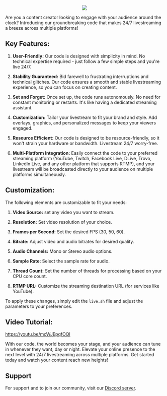 <center><img src="https://capsule-render.vercel.app/api?type=waving&color=gradient&height=200&section=header&text=Live%20Stream%2024/7&fontSize=80&fontAlignY=35&animation=twinkling&fontColor=gradient" /></center>

Are you a content creator looking to engage with your audience around the clock? Introducing our groundbreaking code that makes 24/7 livestreaming a breeze across multiple platforms!

## Key Features:

1. **User-Friendly:** Our code is designed with simplicity in mind. No technical expertise required - just follow a few simple steps and you're live 24/7.

2. **Stability Guaranteed:** Bid farewell to frustrating interruptions and technical glitches. Our code ensures a smooth and stable livestreaming experience, so you can focus on creating content.

3. **Set and Forget:** Once set up, the code runs autonomously. No need for constant monitoring or restarts. It's like having a dedicated streaming assistant.

4. **Customization:** Tailor your livestream to fit your brand and style. Add overlays, graphics, and personalized messages to keep your viewers engaged.

5. **Resource Efficient:** Our code is designed to be resource-friendly, so it won't strain your hardware or bandwidth. Livestream 24/7 worry-free.

6. **Multi-Platform Integration:** Easily connect the code to your preferred streaming platform (YouTube, Twitch, Facebook Live, DLive, Trovo, LinkedIn Live, and any other platform that supports RTMP), and your livestream will be broadcasted directly to your audience on multiple platforms simultaneously.

## Customization:
The following elements are customizable to fit your needs:

1. **Video Source:** set any video you want to stream.

2. **Resolution:** Set video resolution of your choice.

3. **Frames per Second:** Set the desired FPS (30, 50, 60).

4. **Bitrate:** Adjust video and audio bitrates for desired quality.

5. **Audio Channels:** Mono or Stereo audio options.

6. **Sample Rate:** Select the sample rate for audio.

7. **Thread Count:** Set the number of threads for processing based on your CPU core count.

8. **RTMP URL:** Customize the streaming destination URL (for services like YouTube).

To apply these changes, simply edit the `live.sh` file and adjust the parameters to your preferences.

## Video Tutorial:

https://youtu.be/mcWJEpqfOQI

With our code, the world becomes your stage, and your audience can tune in whenever they want, day or night. Elevate your online presence to the next level with 24/7 livestreaming across multiple platforms. Get started today and watch your content reach new heights!

## Support

For support and to join our community, visit our [Discord server](https://discord.gg/cool-music-support-925619107460698202).

